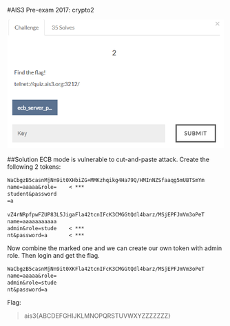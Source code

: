 #AIS3 Pre-exam 2017: crypto2

![crypto2](crypto2.png)

##Solution
ECB mode is vulnerable to cut-and-paste attack.
Create the following 2 tokens:

```
WaCbgzB5casnMjNn9it0XHbiZG+MMKzhqikg4Ha79Q/HMInNZSfaaqg5mUBTSmYm
name=aaaaa&role=	< ***
student&password
=a

vZ4rNRpfpwFZUP83L5JigaFla42tcnIFcK3CMGGtQdl4barz/MSjEPFJmVm3oPeT
name=aaaaaaaaaaa
admin&role=stude	< ***
nt&password=a		< ***
```

Now combine the marked one and we can create our own token with admin role.
Then login and get the flag.

```
WaCbgzB5casnMjNn9it0XKFla42tcnIFcK3CMGGtQdl4barz/MSjEPFJmVm3oPeT
name=aaaaa&role=
admin&role=stude
nt&password=a
```

Flag:
>ais3{ABCDEFGHIJKLMNOPQRSTUVWXYZZZZZZZ}
